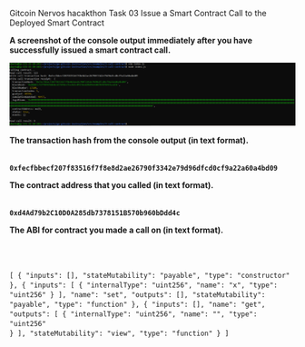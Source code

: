 Gitcoin Nervos hacakthon
Task 03
Issue a Smart Contract Call to the Deployed Smart Contract

<b>A screenshot of the console output immediately after you have successfully issued a smart contract call.

![console_screenshot](https://github.com/demoncash08/Nervous-Hackathon/blob/main/task03/console_screenshot.png)

The transaction hash from the console output (in text format).

<code>
0xfecfbbecf207f83516f7f8e8d2ae26790f3342e79d96dfcd0cf9a22a60a4bd09
</code>

The contract address that you called (in text format).


<code>
0xd4Ad79b2C10D0A285db7378151B570b960bDdd4c
</code>

The ABI for contract you made a call on (in text format).
</b>
</br>

<code>

[
    {
      "inputs": [],
      "stateMutability": "payable",
      "type": "constructor"
    },
    {
      "inputs": [
        {
          "internalType": "uint256",
          "name": "x",
          "type": "uint256"
        }
      ],
      "name": "set",
      "outputs": [],
      "stateMutability": "payable",
      "type": "function"
    },
    {
      "inputs": [],
      "name": "get",
      "outputs": [
        {
          "internalType": "uint256",
          "name": "",
          "type": "uint256"
        }
      ],
      "stateMutability": "view",
      "type": "function"
    }
  ]
  </code>
  
